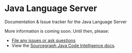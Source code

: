 # Java Language Server

Documentation & Issue tracker for the Java Language Server

More information is coming soon. Until then, please:

- [File any issues or ask questions](https://github.com/sourcegraph/java-langserver-docs/issues/new)
- View the [Sourcegraph Java Code Intelligence docs](https://about.sourcegraph.com/docs/code-intelligence/java).
